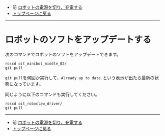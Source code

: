 - 前 [ロボットの電源を切り、充電する](./power_off.md)
- [トップページに戻る](../README.md)

---

# ロボットのソフトをアップデートする

次のコマンドでロボットのソフトをアップデートできます。

```shell
roscd oit_minibot_middle_02/
git pull
```

`git pull`を何回か実行して、`Already up to date.`という表示が出たら最新の状態になっています。

同じように以下のコマンドも実行してください。

```shell
roscd oit_roboclaw_driver/
git pull
```

---

- 前 [ロボットの電源を切り、充電する](./power_off.md)
- [トップページに戻る](../README.md)
